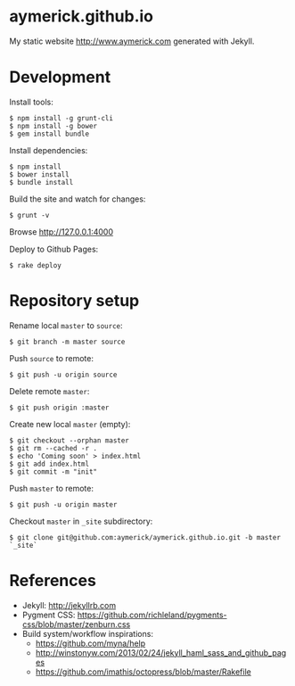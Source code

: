 aymerick.github.io
==================

My static website <http://www.aymerick.com> generated with Jekyll.

Development
===========

Install tools:

    $ npm install -g grunt-cli
    $ npm install -g bower
    $ gem install bundle

Install dependencies:

    $ npm install
    $ bower install
    $ bundle install

Build the site and watch for changes:

    $ grunt -v

Browse <http://127.0.0.1:4000>

Deploy to Github Pages:

    $ rake deploy

Repository setup
================

Rename local `master` to `source`:

    $ git branch -m master source

Push `source` to remote:

    $ git push -u origin source

Delete remote `master`:

    $ git push origin :master

Create new local `master` (empty):

    $ git checkout --orphan master
    $ git rm --cached -r .
    $ echo 'Coming soon' > index.html
    $ git add index.html
    $ git commit -m "init"

Push `master` to remote:

    $ git push -u origin master

Checkout `master` in `_site` subdirectory:

    $ git clone git@github.com:aymerick/aymerick.github.io.git -b master `_site`

References
==========

- Jekyll: <http://jekyllrb.com>
- Pygment CSS: <https://github.com/richleland/pygments-css/blob/master/zenburn.css>
- Build system/workflow inspirations:
  - <https://github.com/myna/help>
  - <http://winstonyw.com/2013/02/24/jekyll_haml_sass_and_github_pages>
  - <https://github.com/imathis/octopress/blob/master/Rakefile>
